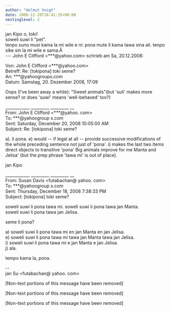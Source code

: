 ```yaml
---
author: "Helmut Voigt"
date: 2008-12-20T16:41:35+00:00
nestinglevel: 2
---
```

jan Kipo o, toki!  
soweli suwi li "pet".  
tenpo suno musi kama la mi wile e ni: pona mute li kama tawa sina ali. tenpo sike sin la mi wile e sama.Â   
\--- John E Clifford <\*\*\*@yahoo.com> schrieb am Sa, 20.12.2008:  
  
Von: John E Clifford <\*\*\*@yahoo.com>  
Betreff: Re: \[tokipona\] toki seme?  
An: \*\*\*@yahoogroups.com  
Datum: Samstag, 20. Dezember 2008, 17:09  
  
  
  
  
  
  
Oops (I've been away a while): "Sweet animals"(but 'suli' makes more sense? or does 'suwi' means 'well-behaved' too?)  
  
\_\_\_\_\_\_\_\_\_\_\_\_ \_\_\_\_\_\_\_\_\_ \_\_\_\_\_\_\_\_\_ \_\_  
From: John E Clifford <\*\*\*@yahoo. com>  
To: \*\*\*@yahoogroup s.com  
Sent: Saturday, December 20, 2008 10:05:00 AM  
Subject: Re: \[tokipona\] toki seme?  
  
a). li pona. e) would -- if legal at all -- provide successive modifications of the whole preceding sentence not just of 'pona'. i) makes the last two items direct objects to transitive 'pona' Big animals improve for me Manta and Jelisa' (but the prep phrase 'tawa mi' is out of place).  
  
jan Kipo  
  
\_\_\_\_\_\_\_\_\_\_\_\_ \_\_\_\_\_\_\_\_\_ \_\_\_\_\_\_\_\_\_ \_\_  
From: Susan Davis <futabachan@ yahoo. com>  
To: \*\*\*@yahoogroup s.com  
Sent: Thursday, December 18, 2008 7:38:33 PM  
Subject: \[tokipona\] toki seme?  
  
soweli suwi li pona tawa mi. soweli suwi li pona tawa jan Manta.  
soweli suwi li pona tawa jan Jelisa.  
  
seme li pona?  
  
a) soweli suwi li pona tawa mi en jan Manta en jan Jelisa.  
e) soweli suwi li pona tawa mi tawa jan Manta tawa jan Jelisa.  
i) soweli suwi li pona tawa mi e jan Manta e jan Jelisa.  
j) ala.  
  
tempo kama la, pona.  
  
\--  
jan Su <futabachan@ yahoo. com>  
  
\[Non-text portions of this message have been removed\]  
  
\[Non-text portions of this message have been removed\]  
  
  
  
  
  
  
  
  
  
  
  
  
  
  
  
  
  
  
\[Non-text portions of this message have been removed\]